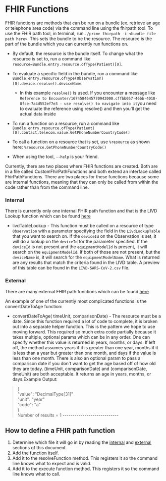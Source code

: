 # FHIR Functions
FHIR functions are methods that can be run on a bundle (ex. retrieve an age or telephone area code) via the command line using the fhirpath tool. To use the FHIR 
path tool, in terminal, run `./prime fhirpath -i <bundle file path here>`. 
This sets the bundle to be the resource. The resource is the part of the bundle which you can currently run functions
on. 

- By default, the resource is the bundle itself. To change what the resource is set to, run a command like 
`resource=Bundle.entry.resource.ofType(Patient)[0]`.


- To evaluate a specific field in the bundle, run a command like 
`Bundle.entry.resource.ofType(Observation)[0].device.resolve().deviceName`. 
  - In this example `resolve()` is used. If you encounter a message like 
  `Reference to Encounter/1674584645770942000.cffbb057-46bb-4018-8fce-7a4d552ef7e3 -
    use resolve() to navigate into it`you need to evaluate the reference using resolve() and then you'll get the 
    actual data inside


- To run a function on a resource, run a command like 
`Bundle.entry.resource.ofType(Patient)[0].contact.telecom.value.GetPhoneNumberCountryCode()`


- To call a function on a resource that is set, use `%resource` as shown here: `%resource.GetPhoneNumberCountryCode()`

- When using the tool, `--help` is your friend.

Currently, there are two places where FHIR functions are created. Both are in a file called CustomFhirPathFunctions and
both extend an interface called FhirPathFunctions. There are two places for these functions because some
are internal functions, meaning that they can only be called from within the code rather than from the command line.

### Internal
There is currently only one internal FHIR path function and that is the LIVD Lookup function which can be found [here](../../src/main/kotlin/fhirengine/engine/CustomFhirPathFunctions.kt)

- livdTableLookup - This function must be called on a resource of type `Observation` with a parameter specifying 
    the field in the `LivdLookupTable` that you want to search on. If the `deviceId` on the 
    Observation is set, it will do a lookup on the `deviceId` for the parameter specified. If the `deviceId` is not present
    and the `equipmentModelId` is present, it will search on the `equipmentModelId`. If both of those are not present, 
    but the `deviceName` is, it will search for the `equipmentModelName`. What is returned are any results that match 
    the criteria found in the LIVD table. A preview of this table can be found in the `LIVD-SARS-CoV-2.csv` file.

### External
There are many external FHIR path functions which can be found [here](../../src/main/kotlin/fhirengine/translation/hl7/utils/CustomFHIRFunctions.kt)

An example of one of the currently most complicated functions is the convertDateToAge function:
- convertDateToAge(<optional> timeUnit, <optional> comparisonDate) - The resource must be a date. Since this function 
required a lot of code to complete, it is broken out into a separate helper function. This is the pattern we hope to 
use moving forward. This required so much extra code partially because it takes multiple, optional params which can be
in any order. One can specify whether this value is returned in years, months, or days. 
If left off, the method assumes years if it is greater than one year, months if it is less than a year but 
greater than one month, and days if the value is less than one month. There is also an optional param to pass a 
comparison date if you don't want to get the age based off of how old they are today.
(timeUnit, comparisonDate) and (comparisonDate, timeUnit) are both acceptable. It returns an age in years, months, or 
days.Example Output: 
>{  
>"value": "DecimalType[31]"  
>"unit": "year" &nbsp;  
>"code": "a"  
>}  
>Number of results = 1 ----------------------------

## How to define a FHIR path function
1. Determine which file it will go in by reading the [internal](#internal) and [external](#external) sections of this 
document.
2. Add the function itself.
3. Add it to the resolveFunction method. This registers it so the command line knows what to expect and is valid.
4. Add it to the execute function method. This registers it so the command line knows what to call.